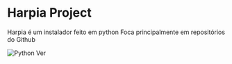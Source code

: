 # Harpia Project

Harpia é um instalador feito em python
Foca principalmente em repositórios do Github

![Python Ver](https://img.shields.io/badge/Python-3.10-blue?style=flat-square)

